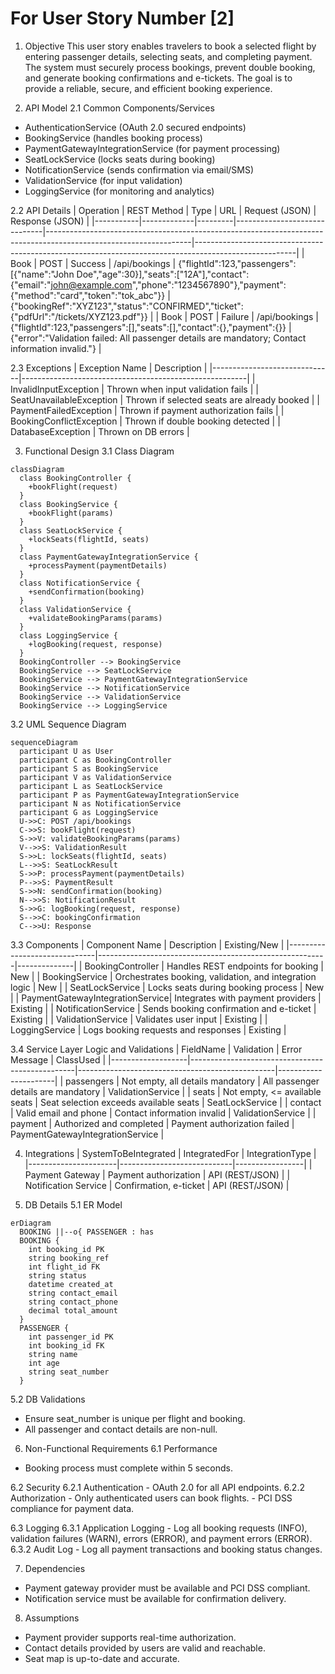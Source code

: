 # For User Story Number [2]

1. Objective
This user story enables travelers to book a selected flight by entering passenger details, selecting seats, and completing payment. The system must securely process bookings, prevent double booking, and generate booking confirmations and e-tickets. The goal is to provide a reliable, secure, and efficient booking experience.

2. API Model
  2.1 Common Components/Services
  - AuthenticationService (OAuth 2.0 secured endpoints)
  - BookingService (handles booking process)
  - PaymentGatewayIntegrationService (for payment processing)
  - SeatLockService (locks seats during booking)
  - NotificationService (sends confirmation via email/SMS)
  - ValidationService (for input validation)
  - LoggingService (for monitoring and analytics)

  2.2 API Details
  | Operation | REST Method | Type    | URL                          | Request (JSON)                                                                                                   | Response (JSON)                                                                                       |
  |-----------|-------------|---------|------------------------------|------------------------------------------------------------------------------------------------------------------|-------------------------------------------------------------------------------------------------------|
  | Book      | POST        | Success | /api/bookings                | {"flightId":123,"passengers":[{"name":"John Doe","age":30}],"seats":["12A"],"contact":{"email":"john@example.com","phone":"1234567890"},"payment":{"method":"card","token":"tok_abc"}} | {"bookingRef":"XYZ123","status":"CONFIRMED","ticket":{"pdfUrl":"/tickets/XYZ123.pdf"}} |
  | Book      | POST        | Failure | /api/bookings                | {"flightId":123,"passengers":[],"seats":[],"contact":{},"payment":{}}                                     | {"error":"Validation failed: All passenger details are mandatory; Contact information invalid."}    |

  2.3 Exceptions
  | Exception Name                | Description                                            |
  |------------------------------|--------------------------------------------------------|
  | InvalidInputException         | Thrown when input validation fails                     |
  | SeatUnavailableException      | Thrown if selected seats are already booked            |
  | PaymentFailedException        | Thrown if payment authorization fails                  |
  | BookingConflictException      | Thrown if double booking detected                      |
  | DatabaseException             | Thrown on DB errors                                   |

3. Functional Design
  3.1 Class Diagram
  ```mermaid
  classDiagram
    class BookingController {
      +bookFlight(request)
    }
    class BookingService {
      +bookFlight(params)
    }
    class SeatLockService {
      +lockSeats(flightId, seats)
    }
    class PaymentGatewayIntegrationService {
      +processPayment(paymentDetails)
    }
    class NotificationService {
      +sendConfirmation(booking)
    }
    class ValidationService {
      +validateBookingParams(params)
    }
    class LoggingService {
      +logBooking(request, response)
    }
    BookingController --> BookingService
    BookingService --> SeatLockService
    BookingService --> PaymentGatewayIntegrationService
    BookingService --> NotificationService
    BookingService --> ValidationService
    BookingService --> LoggingService
  ```

  3.2 UML Sequence Diagram
  ```mermaid
  sequenceDiagram
    participant U as User
    participant C as BookingController
    participant S as BookingService
    participant V as ValidationService
    participant L as SeatLockService
    participant P as PaymentGatewayIntegrationService
    participant N as NotificationService
    participant G as LoggingService
    U->>C: POST /api/bookings
    C->>S: bookFlight(request)
    S->>V: validateBookingParams(params)
    V-->>S: ValidationResult
    S->>L: lockSeats(flightId, seats)
    L-->>S: SeatLockResult
    S->>P: processPayment(paymentDetails)
    P-->>S: PaymentResult
    S->>N: sendConfirmation(booking)
    N-->>S: NotificationResult
    S->>G: logBooking(request, response)
    S-->>C: bookingConfirmation
    C-->>U: Response
  ```

  3.3 Components
  | Component Name                | Description                                             | Existing/New |
  |------------------------------|---------------------------------------------------------|--------------|
  | BookingController             | Handles REST endpoints for booking                      | New          |
  | BookingService                | Orchestrates booking, validation, and integration logic | New          |
  | SeatLockService               | Locks seats during booking process                      | New          |
  | PaymentGatewayIntegrationService| Integrates with payment providers                     | Existing     |
  | NotificationService           | Sends booking confirmation and e-ticket                 | Existing     |
  | ValidationService             | Validates user input                                   | Existing     |
  | LoggingService                | Logs booking requests and responses                     | Existing     |

  3.4 Service Layer Logic and Validations
  | FieldName         | Validation                                      | Error Message                                   | ClassUsed            |
  |-------------------|-------------------------------------------------|-------------------------------------------------|----------------------|
  | passengers        | Not empty, all details mandatory                 | All passenger details are mandatory             | ValidationService    |
  | seats             | Not empty, <= available seats                    | Seat selection exceeds available seats           | SeatLockService      |
  | contact           | Valid email and phone                            | Contact information invalid                     | ValidationService    |
  | payment           | Authorized and completed                         | Payment authorization failed                    | PaymentGatewayIntegrationService |

4. Integrations
  | SystemToBeIntegrated | IntegratedFor              | IntegrationType |
  |----------------------|----------------------------|-----------------|
  | Payment Gateway      | Payment authorization      | API (REST/JSON) |
  | Notification Service | Confirmation, e-ticket     | API (REST/JSON) |

5. DB Details
  5.1 ER Model
  ```mermaid
  erDiagram
    BOOKING ||--o{ PASSENGER : has
    BOOKING {
      int booking_id PK
      string booking_ref
      int flight_id FK
      string status
      datetime created_at
      string contact_email
      string contact_phone
      decimal total_amount
    }
    PASSENGER {
      int passenger_id PK
      int booking_id FK
      string name
      int age
      string seat_number
    }
  ```

  5.2 DB Validations
  - Ensure seat_number is unique per flight and booking.
  - All passenger and contact details are non-null.

6. Non-Functional Requirements
  6.1 Performance
  - Booking process must complete within 5 seconds.

  6.2 Security
    6.2.1 Authentication
    - OAuth 2.0 for all API endpoints.
    6.2.2 Authorization
    - Only authenticated users can book flights.
    - PCI DSS compliance for payment data.

  6.3 Logging
    6.3.1 Application Logging
    - Log all booking requests (INFO), validation failures (WARN), errors (ERROR), and payment errors (ERROR).
    6.3.2 Audit Log
    - Log all payment transactions and booking status changes.

7. Dependencies
  - Payment gateway provider must be available and PCI DSS compliant.
  - Notification service must be available for confirmation delivery.

8. Assumptions
  - Payment provider supports real-time authorization.
  - Contact details provided by users are valid and reachable.
  - Seat map is up-to-date and accurate.
